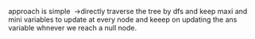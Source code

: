 approach is simple
​
->directly traverse the tree by dfs and keep maxi and mini variables to update at every node and keeep on updating the ans variable whnever we reach a null node.